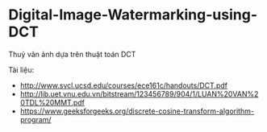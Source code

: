 # Digital-Image-Watermarking-using-DCT
Thuỷ vân ảnh dựa trên thuật toán DCT


Tài liệu: 
- http://www.svcl.ucsd.edu/courses/ece161c/handouts/DCT.pdf
- http://lib.uet.vnu.edu.vn/bitstream/123456789/904/1/LUAN%20VAN%20TDL%20MMT.pdf 
- https://www.geeksforgeeks.org/discrete-cosine-transform-algorithm-program/

